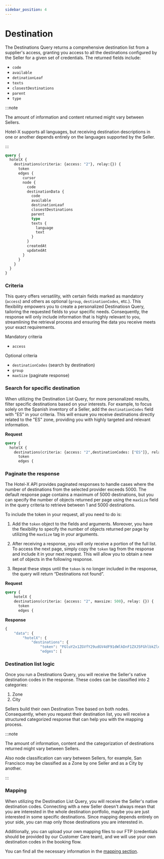 ```yaml
---
sidebar_position: 4
---
```


# Destination

The Destinations Query returns a comprehensive destination list from a supplier's access, granting you access to all the destinations configured by the Seller for a given set of credentials. The returned fields include:

* `code`
* `available`
* `detinationLeaf`
* `texts` 
* `closestDestinations`
* `parent`
* `type`

:::note

The amount of information and content returned might vary between Sellers.

Hotel-X supports all languages, but receiving destination descriptions in one or another depends entirely on the languages supported by the Seller.

:::

```graphql
query {
  hotelX {
    destinations(criteria: {access: "2"}, relay:{}) {
      token
      edges {
        cursor
        node {
          code
          destinationData {
            code
            available
            destinationLeaf
            closestDestinations
            parent
            type
            texts {
              language
              text
            }
          }
          createdAt
          updatedAt
        }
      }
    }
  }
}
```

### Criteria  

This query offers versatility, with certain fields marked as mandatory (`access`) and others as optional (`group`, `destinationCodes`, etc.). This flexibility empowers you to create a personalized Destinatiosn Query, tailoring the requested fields to your specific needs. Consequently, the response will only include information that is highly relevant to you, streamlining the retrieval process and ensuring the data you receive meets your exact requirements.

Mandatory criteria
* `access`

Optional criteria
* `destinationCodes` (search by destination)
* `group`
* `maxSize` (paginate response)

### Search for specific destination

When utilizing the Destination List Query, for more personalized results, filter specific destinations based on your interests. For example, to focus solely on the Spanish inventory of a Seller, add the `destinationCodes` field with "ES" in your criteria. This will ensure you receive destinations directly related to the "ES" zone, providing you with highly targeted and relevant information.

**Request**

```graphql
query {
  hotelX {
    destinations(criteria: {access: "2",destinationCodes: ["ES"]}, relay:{}) {
      token
      edges {
```

### Paginate the response

The Hotel-X API provides paginated responses to handle cases where the number of destinations from the selected provider exceeds 5000. The default response page contains a maximum of 5000 destinations, but you can specify the number of objects returned per page using the `maxSize` field in the query criteria to retrieve between 1 and 5000 destinations.

To include the token in your request, all you need to do is:

1. Add the `token` object to the fields and arguments. Moreover, you have the flexibility to specify the number of objects returned per page by utilizing the `maxSize` tag in your arguments.

2. After receiving a response, you will only receive a portion of the full list. To access the next page, simply copy the `token` tag from the response and include it in your next request. This will allow you to obtain a new set of objects in the following response.

3. Repeat these steps until the `token` is no longer included in the response, the query will return “Destinations not found”.

**Request**

```graphql
query {
    hotelX {
    destinations(criteria: {access: "2", maxsize: 500}, relay: {}) {
      token
      edges {
```

**Response**

```graphql
{
	"data": {
		"hotelX": {
			"destinations": {
				"token": "FGluY2x1ZGVfY29udGV4dF91dWlkDnF1ZXJ5FGhlbkZldGNoAhZMN2w2SlZYaVNaaXhYeXHwdm1GWjlBAAAAAATLRLQWeXZ3cU12MkpSbTY3WkF6QzJraWJWZxZFX3NZYkQ1UFN6fWFaQjlXMXBSbmhBAAAAABCavEoWWFltUDMwVXRUT0ctUWY5Y3FDX39vQQ==",,
				"edges": [
```
### Destination list logic

Once you run a Destinations Query, you will receive the Seller's native destination codes in the response. These codes can be classified into 2 categories:

1. Zone
2. City

Sellers build their own Destination Tree based on both nodes. Consequently, when you request their destination list, you will receive a structured categorized response that can help you with the mapping process.

:::note

The amount of information, content and the categorization of destinations returned might vary between Sellers.

Also node classification can vary between Sellers, for example, San Francisco may be classified as a Zone by one Seller and as a City by another.

:::

### Mapping

When utilizing the Destination List Query, you will receive the Seller's native destination codes. Connecting with a new Seller doesn't always mean that you are interested in the whole destination portfolio, maybe you are just interested in some specific destinations. Since mapping depends entirely on your side, you can map only those destinations you are interested in.

Additionally, you can upload your own mapping files to our FTP (credentials should be provided by our Customer Care team), and we will use your own destination codes in the booking flow.

You can find all the necessary information in the [mapping section](../plugins/mapping.mdx).
